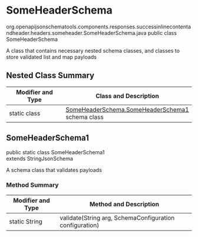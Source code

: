 # SomeHeaderSchema
org.openapijsonschematools.components.responses.successinlinecontentandheader.headers.someheader.SomeHeaderSchema.java
public class SomeHeaderSchema

A class that contains necessary nested schema classes, and classes to store validated list and map payloads

## Nested Class Summary
| Modifier and Type | Class and Description |
| ----------------- | ---------------------- |
| static class | [SomeHeaderSchema.SomeHeaderSchema1](#someheaderschema1)<br> schema class |

## SomeHeaderSchema1
public static class SomeHeaderSchema1<br>
extends StringJsonSchema

A schema class that validates payloads

### Method Summary
| Modifier and Type | Method and Description |
| ----------------- | ---------------------- |
| static String | validate(String arg, SchemaConfiguration configuration) |
